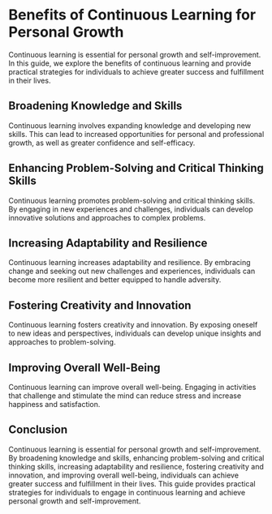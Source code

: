 Benefits of Continuous Learning for Personal Growth
=================================================================

Continuous learning is essential for personal growth and self-improvement. In this guide, we explore the benefits of continuous learning and provide practical strategies for individuals to achieve greater success and fulfillment in their lives.

Broadening Knowledge and Skills
-------------------------------

Continuous learning involves expanding knowledge and developing new skills. This can lead to increased opportunities for personal and professional growth, as well as greater confidence and self-efficacy.

Enhancing Problem-Solving and Critical Thinking Skills
------------------------------------------------------

Continuous learning promotes problem-solving and critical thinking skills. By engaging in new experiences and challenges, individuals can develop innovative solutions and approaches to complex problems.

Increasing Adaptability and Resilience
--------------------------------------

Continuous learning increases adaptability and resilience. By embracing change and seeking out new challenges and experiences, individuals can become more resilient and better equipped to handle adversity.

Fostering Creativity and Innovation
-----------------------------------

Continuous learning fosters creativity and innovation. By exposing oneself to new ideas and perspectives, individuals can develop unique insights and approaches to problem-solving.

Improving Overall Well-Being
----------------------------

Continuous learning can improve overall well-being. Engaging in activities that challenge and stimulate the mind can reduce stress and increase happiness and satisfaction.

Conclusion
----------

Continuous learning is essential for personal growth and self-improvement. By broadening knowledge and skills, enhancing problem-solving and critical thinking skills, increasing adaptability and resilience, fostering creativity and innovation, and improving overall well-being, individuals can achieve greater success and fulfillment in their lives. This guide provides practical strategies for individuals to engage in continuous learning and achieve personal growth and self-improvement.
